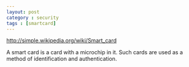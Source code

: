 ```yaml
---
layout: post
category : security
tags : [smartcard]
---
```


http://simple.wikipedia.org/wiki/Smart_card

A smart card is a card with a microchip in it. Such cards are used as a method of identification and authentication.

